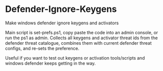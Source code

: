 # Defender-Ignore-Keygens
Make windows defender ignore keygens and activators

Main script is set-prefs.ps1, copy paste the code into an admin console, or run the ps1 as admin.
Collects all keygens and activator threat ids from the defender threat catalogue, combines them with current defender threat configs, and re-sets the preference.

Useful if you want to test out keygens or activation tools/scripts and windows defender keeps getting in the way.
